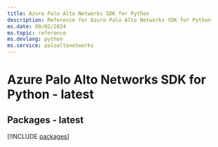 ```yaml
---
title: Azure Palo Alto Networks SDK for Python
description: Reference for Azure Palo Alto Networks SDK for Python
ms.date: 09/02/2024
ms.topic: reference
ms.devlang: python
ms.service: paloaltonetworks
---
```

# Azure Palo Alto Networks SDK for Python - latest
## Packages - latest
[!INCLUDE [packages](palo-alto-networks-index.md)]